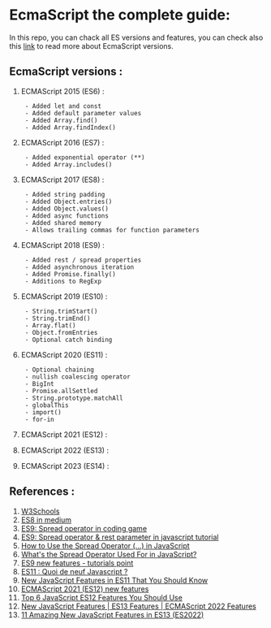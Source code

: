 # EcmaScript the complete guide:

In this repo, you can chack all ES versions and features, you can check also this [link](https://www.w3schools.com/js/js_versions.asp) to read more about EcmaScript versions.

## EcmaScript versions :  
1. ECMAScript 2015 (ES6) :

        - Added let and const
        - Added default parameter values
        - Added Array.find()
        - Added Array.findIndex()

2. ECMAScript 2016 (ES7) : 

        - Added exponential operator (**)
        - Added Array.includes()

3. ECMAScript 2017 (ES8) : 

        - Added string padding
        - Added Object.entries()
        - Added Object.values()
        - Added async functions
        - Added shared memory
        - Allows trailing commas for function parameters
        
4. ECMAScript 2018 (ES9) : 

        - Added rest / spread properties
        - Added asynchronous iteration
        - Added Promise.finally()
        - Additions to RegExp

5. ECMAScript 2019 (ES10) : 
    
        - String.trimStart()
        - String.trimEnd()
        - Array.flat()
        - Object.fromEntries
        - Optional catch binding 

6. ECMAScript 2020 (ES11) :

        - Optional chaining
        - nullish coalescing operator
        - BigInt
        - Promise.allSettled
        - String.prototype.matchAll
        - globalThis
        - import()
        - for-in      

7. ECMAScript 2021 (ES12) :


8. ECMAScript 2022 (ES13) :


9. ECMAScript 2023 (ES14) :


## References : 

1. [W3Schools](https://www.w3schools.com/js/js_versions.asp)
2. [ES8 in medium](https://medium.com/@bhageena/essential-studies-in-es8-ad4b17e7506)
3. [ES9: Spread operator in coding game](https://www.codingame.com/playgrounds/7998/es6-tutorials-spread-operator-with-fun)
4. [ES9: Spread operator & rest parameter in javascript tutorial](https://www.javascripttutorial.net/es6/javascript-spread/)
5. [How to Use the Spread Operator (…) in JavaScript](https://medium.com/coding-at-dawn/how-to-use-the-spread-operator-in-javascript-b9e4a8b06fab)
6. [What's the Spread Operator Used For in JavaScript?](https://www.digitalocean.com/community/tutorials/js-spread-operator)
7. [ES9 new features - tutorials point](https://www.tutorialspoint.com/es6/es9_newfeatures.htm)
8. [ES11 : Quoi de neuf Javascript ?](https://www.codeheroes.fr/2020/04/06/es2020-quoi-de-neuf-javascript/)
9. [New JavaScript Features in ES11 That You Should Know](https://dev.to/worldindev/10-new-javascript-features-in-es2020-that-you-should-know-3ohf)
10. [ECMAScript 2021 (ES12) new features](https://dev.to/naimlatifi5/ecmascript-2021-es12-new-features-2l67)
11. [Top 6 JavaScript ES12 Features You Should Use](https://www.syncfusion.com/blogs/post/top-6-javascript-es12-features-you-should-use.aspx)
12. [New JavaScript Features | ES13 Features | ECMAScript 2022 Features](https://www.inkoop.io/blog/new-javascript-features-for-ecmascript-2022/)
13. [11 Amazing New JavaScript Features in ES13 (ES2022)](https://codingbeautydev.com/blog/es13-javascript-features/)